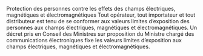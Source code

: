 Protection des personnes contre les effets des champs électriques, magnétiques et électromagnétiques
Tout opérateur, tout importateur et tout distributeur est tenu de se conformer aux valeurs limites d’exposition des personnes aux champs électriques, magnétiques et électromagnétiques.
Un décret pris en Conseil des Ministres sur proposition du Ministre chargé des communications électroniques fixe les valeurs limites d’exposition aux champs électriques, magnétiques et électromagnétiques.